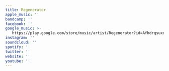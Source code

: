 ```yaml
---
title: Regenerator
apple_music: ''
bandcamp: ''
facebook: ''
google_music: >-
   https://play.google.com/store/music/artist/Regenerator?id=Afhdrqsuxd7up5niyqdsq4mom6m
instagram: ''
soundcloud: ''
spotify: ''
twitter: ''
website: ''
youtube: ''
---
```

